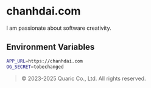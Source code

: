 # chanhdai.com

I am passionate about software creativity.

## Environment Variables

```bash
APP_URL=https://chanhdai.com
OG_SECRET=tobechanged

```
> © 2023-2025 Quaric Co., Ltd. All rights reserved.
